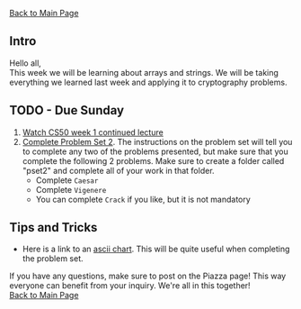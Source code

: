 [Back to Main Page](https://github.com/Emiton/CS50-summer)  
## Intro
Hello all,  
This week we will be learning about arrays and strings. We will be taking everything we learned last week and applying it to cryptography problems.

## TODO - Due Sunday 
1. [Watch CS50 week 1 continued lecture](https://video.cs50.net/2017/fall/lectures/2?t=0m1s)
2. [Complete Problem Set 2](https://docs.cs50.net/2018/x/psets/2/pset2.html). The instructions on the problem set will tell you to complete any two of the problems presented, but make sure that you complete the following 2 problems. Make sure to create a folder called "pset2" and complete all of your work in that folder.
    * Complete `Caesar`
    * Complete `Vigenere`
    * You can complete `Crack` if you like, but it is not mandatory

## Tips and Tricks
* Here is a link to an [ascii chart](http://www.asciichart.com/). This will be quite useful when completing the problem set.  

If you have any questions, make sure to post on the Piazza page! This way everyone can benefit from your inquiry. We're all in this together!  
[Back to Main Page](https://github.com/Emiton/CS50-summer)  